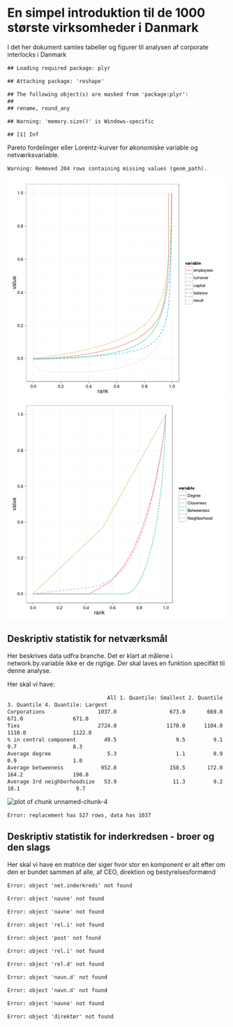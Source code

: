 En simpel introduktion til de 1000 største virksomheder i Danmark
========================================================

I det her dokument samles tabeller og figurer til analysen af corporate interlocks i Danmark



```
## Loading required package: plyr
```

```
## Attaching package: 'reshape'
```

```
## The following object(s) are masked from 'package:plyr':
## 
## rename, round_any
```

```
## Warning: 'memory.size()' is Windows-specific
```

```
## [1] Inf
```


Pareto fordelinger eller Lorentz-kurver for økonomiske variable og netværksvariable.


```
Warning: Removed 204 rows containing missing values (geom_path).
```

![plot of chunk unnamed-chunk-2](figure/unnamed-chunk-21.png) ![plot of chunk unnamed-chunk-2](figure/unnamed-chunk-22.png) 


## Deskriptiv statistik for netværksmål

Her beskrives data udfra branche. Det er klart at målene i network.by.variable ikke er de rigtige. Der skal laves en funktion specifikt til denne analyse.

Her skal vi have:



```
                                All 1. Quantile: Smallest 2. Quantile 3. Quantile 4. Quantile: Largest
Corporations                 1037.0                 673.0       669.0       671.0                671.0
Ties                         2724.0                1170.0      1104.0      1110.0               1122.0
% in central component         49.5                   9.5         9.1         9.7                  8.3
Average degree                  5.3                   1.1         0.9         0.9                  1.0
Average betweeness            952.8                 158.5       172.0       164.2                190.0
Average 3rd neighborhoodsize   53.9                  11.3         9.2        10.1                  9.7
```


![plot of chunk unnamed-chunk-4](figure/unnamed-chunk-4.png) 

```
Error: replacement has 527 rows, data has 1037
```



## Deskriptiv statistik for inderkredsen - broer og den slags
Her skal vi have en matrice der siger hvor stor en komponent er alt efter om den er bundet sammen af alle, af CEO, direktion og bestyrelsesformænd



```
Error: object 'net.inderkreds' not found
```

```
Error: object 'navne' not found
```

```
Error: object 'navne' not found
```

```
Error: object 'rel.i' not found
```

```
Error: object 'post' not found
```

```
Error: object 'rel.i' not found
```

```
Error: object 'rel.d' not found
```

```
Error: object 'navn.d' not found
```

```
Error: object 'navn.d' not found
```

```
Error: object 'navne' not found
```

```
Error: object 'direktør' not found
```

